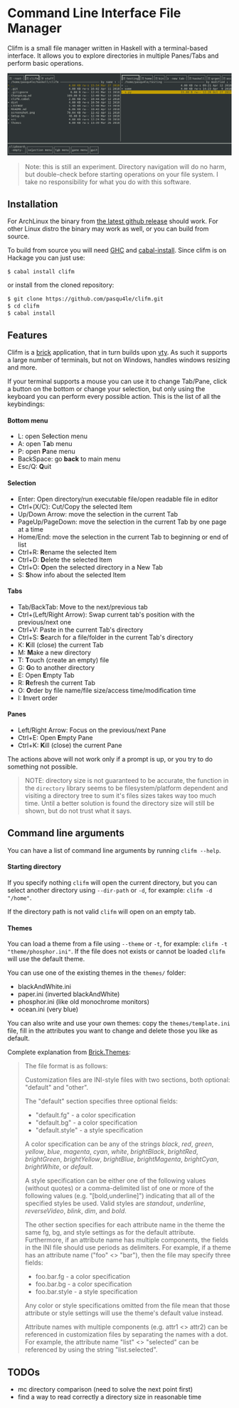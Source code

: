 # Command Line Interface File Manager
Clifm is a small file manager written in Haskell with a terminal-based interface. It allows you to explore directories in multiple Panes/Tabs and perform basic operations.

![screenshot](screenshot.png)

> Note: this is still an experiment. Directory navigation will do no harm, but double-check before starting operations on your file system. I take no responsibility for what you do with this software.

## Installation
For ArchLinux the binary from [the latest github release](https://github.com/pasqu4le/clifm/releases/latest) should work.
For other Linux distro the binary may work as well, or you can build from source.

To build from source you will need [GHC](https://www.haskell.org/ghc/) and [cabal-install](http://hackage.haskell.org/package/cabal-install).
Since clifm is on Hackage you can just use:

```
$ cabal install clifm
```
or install from the cloned repository:
```
$ git clone https://github.com/pasqu4le/clifm.git
$ cd clifm
$ cabal install
```

## Features
Clifm is a [brick](https://github.com/jtdaugherty/brick) application, that in turn builds upon [vty](https://github.com/jtdaugherty/vty). As such it supports a large number of terminals, but not on Windows, handles windows resizing and more.

If your terminal supports a mouse you can use it to change Tab/Pane, click a button on the bottom or change your selection, but only using the keyboard you can perform every possible action. This is the list of all the keybindings:

#### Bottom menu
- L: open Se**l**ection menu
- A: open T**a**b menu
- P: open **P**ane menu
- BackSpace: go **back** to main menu
- Esc/Q: **Q**uit

#### Selection
- Enter: Open directory/run executable file/open readable file in editor
- Ctrl+(X/C): Cut/Copy the selected Item
- Up/Down Arrow: move the selection in the current Tab
- PageUp/PageDown: move the selection in the current Tab by one page at a time
- Home/End: move the selection in the current Tab to beginning or end of list
- Ctrl+R: **R**ename the selected Item
- Ctrl+D: **D**elete the selected Item
- Ctrl+O: **O**pen the selected directory in a New Tab
- S: **S**how info about the selected Item

#### Tabs
- Tab/BackTab: Move to the next/previous tab
- Ctrl+(Left/Right Arrow): Swap current tab's position with the previous/next one
- Ctrl+V: Paste in the current Tab's directory
- Ctrl+S: **S**earch for a file/folder in the current Tab's directory
- K: **K**ill (close) the current Tab
- M: **M**ake a new directory
- T: **T**ouch (create an empty) file
- G: **G**o to another directory
- E: Open **E**mpty Tab
- R: **R**efresh the current Tab
- O: **O**rder by file name/file size/access time/modification time
- I: **I**nvert order

#### Panes
- Left/Right Arrow: Focus on the previous/next Pane
- Ctrl+E: Open **E**mpty Pane
- Ctrl+K: **K**ill (close) the current Pane

The actions above will not work only if a prompt is up, or you try to do something not possible.

> NOTE: directory size is not guaranteed to be accurate, the function in the `directory` library seems to be filesystem/platform dependent and visiting a directory tree to sum it's files sizes takes way too much time. Until a better solution is found the directory size will still be shown, but do not trust what it says.

## Command line arguments
You can have a list of command line arguments by running `clifm --help`.

#### Starting directory
If you specify nothing `clifm` will open the current directory, but you can select another directory using `--dir-path` or `-d`, for example: `clifm -d "/home"`.

If the directory path is not valid `clifm` will open on an empty tab.

#### Themes
You can load a theme from a file using `--theme` or `-t`, for example: `clifm -t "theme/phosphor.ini"`. If the file does not exists or cannot be loaded `clifm` will use the default theme.

You can use one of the existing themes in the `themes/` folder:
- blackAndWhite.ini
- paper.ini (inverted blackAndWhite)
- phosphor.ini (like old monochrome monitors)
- ocean.ini (very blue)

You can also write and use your own themes: copy the `themes/template.ini` file, fill in the attributes you want to change and delete those you like as default.

Complete explanation from [Brick.Themes](https://hackage.haskell.org/package/brick-0.35/docs/Brick-Themes.html):
> The file format is as follows:
>
> Customization files are INI-style files with two sections, both optional: "default" and "other".
>
> The "default" section specifies three optional fields:
>
> - "default.fg" - a color specification
> - "default.bg" - a color specification
> - "default.style" - a style specification
>
> A color specification can be any of the strings *black*, *red*, *green*, *yellow*, *blue*, *magenta*, *cyan*, *white*, *brightBlack*, *brightRed*, *brightGreen*, *brightYellow*, *brightBlue*, *brightMagenta*, *brightCyan*, *brightWhite*, or *default*.
>
> A style specification can be either one of the following values (without quotes) or a comma-delimited list of one or more of the following values (e.g. "[bold,underline]") indicating that all of the specified styles be used. Valid styles are *standout*, *underline*, *reverseVideo*, *blink*, *dim*, and *bold*.
>
> The other section specifies for each attribute name in the theme the same fg, bg, and style settings as for the default attribute. Furthermore, if an attribute name has multiple components, the fields in the INI file should use periods as delimiters. For example, if a theme has an attribute name ("foo" <> "bar"), then the file may specify three fields:
>
> - foo.bar.fg - a color specification
> - foo.bar.bg - a color specification
> - foo.bar.style - a style specification
>
> Any color or style specifications omitted from the file mean that those attribute or style settings will use the theme's default value instead.
>
> Attribute names with multiple components (e.g. attr1 <> attr2) can be referenced in customization files by separating the names with a dot. For example, the attribute name "list" <> "selected" can be referenced by using the string "list.selected".

## TODOs
- mc directory comparison (need to solve the next point first)
- find a way to read correctly a directory size in reasonable time
